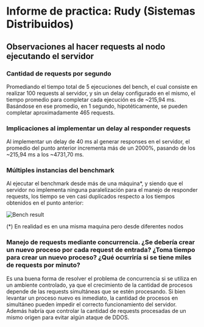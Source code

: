 # Informe de practica: Rudy (Sistemas Distribuidos)

## Observaciones al hacer requests al nodo ejecutando el servidor

### Cantidad de requests por segundo

Promediando el tiempo total de 5 ejecuciones del bench, el cual consiste en realizar 100 requests al servidor, y sin un delay configurado en el mismo, el tiempo promedio para completar cada ejecución es de ~215,94 ms.
Basándose en ese promedio, en 1 segundo, hipotéticamente, se pueden completar aproximadamente 465 requests.

### Implicaciones al implementar un delay al responder requests

Al implementar un delay de 40 ms al generar responses en el servidor, el promedio del punto anterior incrementa más de un 2000%, pasando de los ~215,94 ms a los ~4731,70 ms.


### Múltiples instancias del benchmark

Al ejecutar el benchmark desde más de una máquina*, y siendo que el servidor no implementa ninguna paralelización para el manejo de responder requests, los tiempo se ven casi duplicados respecto a los tiempos obtenidos en el punto anterior:

![Bench result](https://iili.io/HNZAzOB.png)

(*) En realidad es en una misma maquina pero desde diferentes nodos


### Manejo de requests mediante concurrencia. ¿Se debería crear un nuevo proceso por cada request de entrada? ¿Toma tiempo para crear un nuevo proceso? ¿Qué ocurriría si se tiene miles de requests por minuto?

Es una buena forma de resolver el problema de concurrencia si se utiliza en un ambiente controlado, ya que el crecimiento de la cantidad de procesos depende de las requests simultáneas que se estén procesando. Si bien levantar un proceso nuevo es inmediato, la cantidad de procesos en simultáneo pueden impedir el correcto funcionamiento del servidor. Además habría que controlar la cantidad de requests procesadas de un mismo origen para evitar algún ataque de DDOS.

